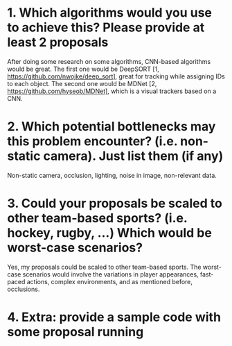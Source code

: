 # 1. Which algorithms would you use to achieve this? Please provide at least 2 proposals

After doing some research on some algorithms, CNN-based algorithms would be great. The first one would be DeepSORT [1, https://github.com/nwojke/deep_sort], great for tracking while assigning IDs to each object. The second one would be MDNet [2, https://github.com/hyseob/MDNet], which is a visual trackers based on a CNN.

# 2. Which potential bottlenecks may this problem encounter? (i.e. non-static camera). Just list them (if any)

Non-static camera, occlusion, lighting, noise in image, non-relevant data.

# 3. Could your proposals be scaled to other team-based sports? (i.e. hockey, rugby, ...) Which would be worst-case scenarios?

Yes, my proposals could be scaled to other team-based sports. The worst-case scenarios would involve the variations in player appearances, fast-paced actions, complex environments, and as mentioned before, occlusions.

# 4. Extra: provide a sample code with some proposal running

